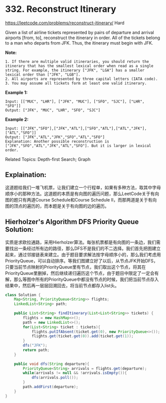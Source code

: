 # 332. Reconstruct Itinerary
<https://leetcode.com/problems/reconstruct-itinerary/>
Hard

Given a list of airline tickets represented by pairs of departure and arrival airports [from, to], reconstruct the itinerary in order. All of the tickets belong to a man who departs from JFK. Thus, the itinerary must begin with JFK.

**Note:**

    1. If there are multiple valid itineraries, you should return the itinerary that has the smallest lexical order when read as a single string. For example, the itinerary ["JFK", "LGA"] has a smaller lexical order than ["JFK", "LGB"].
    2. All airports are represented by three capital letters (IATA code).
    3. You may assume all tickets form at least one valid itinerary.

**Example 1:**

    Input: [["MUC", "LHR"], ["JFK", "MUC"], ["SFO", "SJC"], ["LHR", "SFO"]]
    Output: ["JFK", "MUC", "LHR", "SFO", "SJC"]

**Example 2:**

    Input: [["JFK","SFO"],["JFK","ATL"],["SFO","ATL"],["ATL","JFK"],["ATL","SFO"]]
    Output: ["JFK","ATL","JFK","SFO","ATL","SFO"]
    Explanation: Another possible reconstruction is ["JFK","SFO","ATL","JFK","ATL","SFO"]. But it is larger in lexical order.

Related Topics: Depth-first Search; Graph

## Explaination: 
这道题给我们一堆飞机票，让我们建立一个行程单，如果有多种方法，取其中字母顺序小的那种方法。这道题的本质是有向图的遍历问题，那么LeetCode关于有向图的题只有两道Course Schedule和Course Schedule II，而那两道是关于有向图的顶点的遍历的，而本题是关于有向图的边的遍历。

## Hierholzer's Algorithm DFS Priority Queue Solution: 
实质是求欧拉通路，采用Hierholzer算法。每张机票都是有向图的一条边，我们需要找出一条经过所有边的路径，那么DFS不是我们的不二选择。我们首先把图建立起来，通过邻接链表来建立。由于题目要求解法按字母顺序小的，那么我们考虑用PriorityQueue，可以自动排序。等我们图建立好了以后，从节点JFK开始DFS，只要当前节点映射的PriorityQueue里有节点，我们取出这个节点，将其在PriorityQueue里删掉，然后继续递归遍历这个节点，由于题目中限定了一定会有解，那么等图中所有的PriorityQueue中都没有节点的时候，我们把当前节点存入结果中，然后再一层层回溯回去，将当前节点都存入list头。

```java
class Solution {
    Map<String, PriorityQueue<String>> flights;
    LinkedList<String> path;
    
    public List<String> findItinerary(List<List<String>> tickets) {
        flights = new HashMap<>();
        path = new LinkedList<>();
        for(List<String> ticket : tickets){
            flights.putIfAbsent(ticket.get(0), new PriorityQueue<>());
            flights.get(ticket.get(0)).add(ticket.get(1));
        }
        dfs("JFK");
        return path;
    }
    
    public void dfs(String departure){
        PriorityQueue<String> arrivals = flights.get(departure);
        while(arrivals != null && !arrivals.isEmpty()){
            dfs(arrivals.poll());
        }
        path.addFirst(departure);
    }
}
```